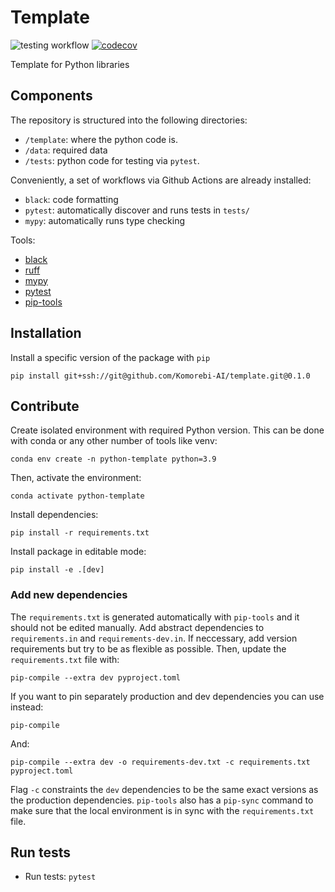 # Template

![testing workflow](https://github.com/Komorebi-AI/python-template/actions/workflows/test.yml/badge.svg)
[![codecov](https://codecov.io/gh/Komorebi-AI/python-template/branch/main/graph/badge.svg?token=DQXLBOUDPX)](https://codecov.io/gh/Komorebi-AI/python-template)

Template for Python libraries

## Components

The repository is structured into the following directories:

- `/template`: where the python code is.
- `/data`: required data
- `/tests`: python code for testing via `pytest`.

Conveniently, a set of workflows via Github Actions are already installed:

- `black`: code formatting
- `pytest`: automatically discover and runs tests in `tests/`
- `mypy`: automatically runs type checking

Tools:
 - [black](https://github.com/psf/black)
 - [ruff](https://docs.astral.sh/ruff/)
 - [mypy](https://mypy.readthedocs.io/)
 - [pytest](https://docs.pytest.org/en/)
 - [pip-tools](https://github.com/jazzband/pip-tools)

## Installation

Install a specific version of the package with `pip`

```{bash}
pip install git+ssh://git@github.com/Komorebi-AI/template.git@0.1.0
```

## Contribute

Create isolated environment with required Python version. This can be done with conda or any other number of tools like venv:

```{bash}
conda env create -n python-template python=3.9
```

Then, activate the environment:

```{bash}
conda activate python-template
```

Install dependencies:

```{bash}
pip install -r requirements.txt
```

Install package in editable mode:

```{bash}
pip install -e .[dev]
```

### Add new dependencies

The `requirements.txt` is generated automatically with `pip-tools` and it should not be edited manually. Add abstract dependencies to `requirements.in` and `requirements-dev.in`. If neccessary, add version requirements but try to be as flexible as possible. Then, update the `requirements.txt` file with:

```{bash}
pip-compile --extra dev pyproject.toml
```

If you want to pin separately production and dev dependencies you can use instead:

```{bash}
pip-compile
```

And:

```{bash}
pip-compile --extra dev -o requirements-dev.txt -c requirements.txt pyproject.toml
```

Flag `-c` constraints the `dev` dependencies to be the same exact versions as the production dependencies. `pip-tools` also has a `pip-sync` command to make sure that the local environment is in sync with the `requirements.txt` file.

## Run tests

- Run tests: `pytest`
